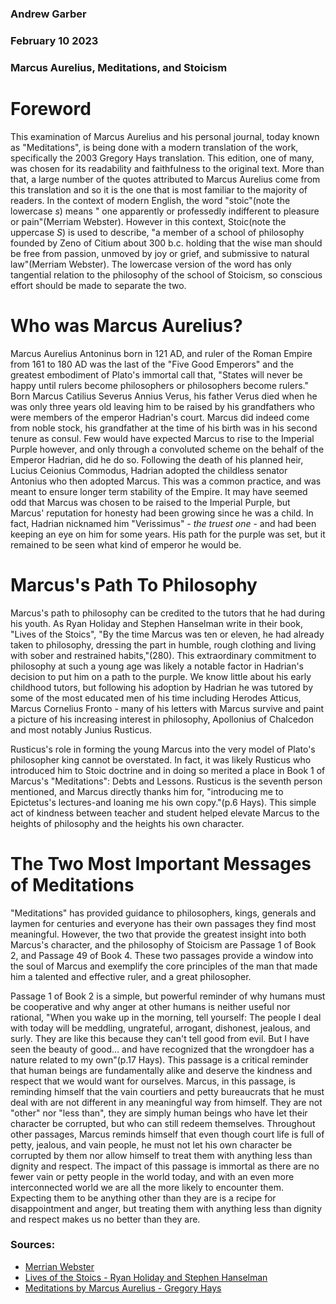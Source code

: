 ### Andrew Garber
### February 10 2023
### Marcus Aurelius, Meditations, and Stoicism 

# Foreword
This examination of Marcus Aurelius and his personal journal, today known as "Meditations", is being done with a modern translation of the work, specifically the 2003 Gregory Hays translation. This edition, one of many, was chosen for its readability and faithfulness to the original text. More than that, a large number of the quotes attributed to Marcus Aurelius come from this translation and so it is the one that is most familiar to the majority of readers. 
In the context of modern English, the word "stoic"(note the lowercase *s*) means " one apparently or professedly indifferent to pleasure or pain"(Merriam Webster). However in this context, Stoic(note the uppercase *S*) is used to describe, "a member of a school of philosophy founded by Zeno of Citium about 300 b.c. holding that the wise man should be free from passion, unmoved by joy or grief, and submissive to natural law"(Merriam Webster). The lowercase version of the word has only tangential relation to the philosophy of the school of Stoicism, so conscious effort should be made to separate the two.

# Who was Marcus Aurelius?

Marcus Aurelius Antoninus born in 121 AD, and ruler of the Roman Empire from 161 to 180 AD was the last of the "Five Good Emperors" and the greatest embodiment of Plato's immortal call that, "States will never be happy until rulers become philosophers or philosophers become rulers." Born Marcus Catilius Severus Annius Verus, his father Verus died when he was only three years old leaving him to be raised by his grandfathers who were members of the emperor Hadrian's court. Marcus did indeed come from noble stock, his grandfather at the time of his birth was in his second tenure as consul. Few would have expected Marcus to rise to the Imperial Purple however, and only through a convoluted scheme on the behalf of the Emperor Hadrian, did he do so. Following the death of his planned heir, Lucius Ceionius Commodus, Hadrian adopted the childless senator Antonius who then adopted Marcus. This was a common practice, and was meant to ensure longer term stability of the Empire. It may have seemed odd that Marcus was chosen to be raised to the Imperial Purple, but Marcus' reputation for honesty had been growing since he was a child. In fact, Hadrian nicknamed him "Verissimus" - *the truest one* - and had been keeping an eye on him for some years. His path for the purple was set, but it remained to be seen what kind of emperor he would be.

# Marcus's Path To Philosophy
Marcus's path to philosophy can be credited to the tutors that he had during his youth. As Ryan Holiday and Stephen Hanselman write in their book, "Lives of the Stoics", "By the time Marcus was ten or eleven, he had already taken to philosophy, dressing the part in humble, rough clothing and living with sober and restrained habits,"(280). This extraordinary commitment to philosophy at such a young age was likely a notable factor in Hadrian's decision to put him on a path to the purple. We know little about his early childhood tutors, but following his adoption by Hadrian he was tutored by some of the most educated men of his time including Herodes Atticus, Marcus Cornelius Fronto - many of his letters with Marcus survive and paint a picture of his increasing interest in philosophy, Apollonius of Chalcedon and  most notably Junius Rusticus.

Rusticus's role in forming the young Marcus into the very model of Plato's philosopher king cannot be overstated. In fact, it was likely Rusticus who introduced him to Stoic doctrine and in doing so merited a place in Book 1 of Marcus's "Meditations": Debts and Lessons. Rusticus is the seventh person mentioned, and Marcus directly thanks him for, "introducing me to Epictetus's lectures-and loaning me his own copy."(p.6 Hays). This simple act of kindness between teacher and student helped elevate Marcus to the heights of philosophy and the heights his own character.

# The Two Most Important Messages of Meditations
"Meditations" has provided guidance to philosophers, kings, generals and laymen for centuries and everyone has their own passages they find most meaningful. However, the two that provide the greatest insight into both Marcus's character, and the philosophy of Stoicism are Passage 1 of Book 2, and Passage 49 of Book 4. These two passages provide a window into the soul of Marcus and exemplify the core principles of the man that made him a talented and effective ruler, and a great philosopher.

Passage 1 of Book 2 is a simple, but powerful reminder of why humans must be cooperative and why anger at other humans is neither useful nor rational, "When you wake up in the morning, tell yourself: The people I deal with today will be meddling, ungrateful, arrogant, dishonest, jealous, and surly. They are like this because they can't tell good from evil. But I have seen the beauty of good... and have recognized that the wrongdoer has a nature related to my own"(p.17 Hays). This passage is a critical reminder that human beings are fundamentally alike and deserve the kindness and respect that we would want for ourselves. Marcus, in this passage, is reminding himself that the vain courtiers and petty bureaucrats that he must deal with are not different in any meaningful way from himself. They are not "other" nor "less than", they are simply human beings who have let their character be corrupted, but who can still redeem themselves. Throughout other passages, Marcus reminds himself that even though court life is full of petty, jealous, and vain people, he must not let his own character be corrupted by them nor allow himself to treat them with anything less than dignity and respect. The impact of this passage is immortal as there are no fewer vain or petty people in the world today, and with an even more interconnected world we are all the more likely to encounter them. Expecting them to be anything other than they are is a recipe for disappointment and anger, but treating them with anything less than dignity and respect makes us no better than they are.



### Sources:
 - [Merrian Webster](https://www.merriam-webster.com/dictionary/stoic)
 - [Lives of the Stoics - Ryan Holiday and Stephen Hanselman](https://www.amazon.com/Lives-Stoics-Living-Marcus-Aurelius/dp/052554187X)
 - [Meditations by Marcus Aurelius - Gregory Hays](https://www.amazon.com/Meditations-New-Translation-Marcus-Aurelius/dp/0812968255/)